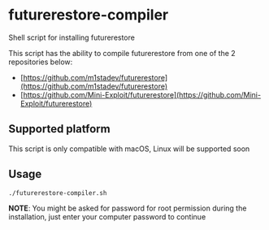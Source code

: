 # futurerestore-compiler
Shell script for installing futurerestore

This script has the ability to compile futurerestore from one of the 2 repositories below:
* [https://github.com/m1stadev/futurerestore](https://github.com/m1stadev/futurerestore)
* [https://github.com/Mini-Exploit/futurerestore](https://github.com/Mini-Exploit/futurerestore)

## Supported platform
This script is only compatible with macOS, Linux will be supported soon

## Usage
```
./futurerestore-compiler.sh
```
**NOTE**: You might be asked for password for root permission during the installation, just enter your computer password to continue
